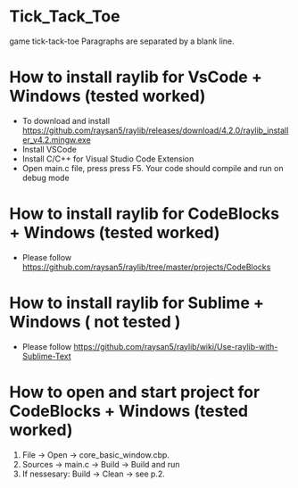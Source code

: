 # Tick_Tack_Toe
game tick-tack-toe
Paragraphs are separated by a blank line.

How to install raylib for VsCode + Windows  (tested worked)
============

  * To download and install https://github.com/raysan5/raylib/releases/download/4.2.0/raylib_installer_v4.2.mingw.exe
  * Install VSCode
  * Install C/C++ for Visual Studio Code Extension
  * Open main.c file, press press F5. Your code should compile and run on debug mode


How to install raylib for CodeBlocks + Windows   (tested worked)
============

  * Please follow https://github.com/raysan5/raylib/tree/master/projects/CodeBlocks


How to install raylib for Sublime + Windows   ( not tested )
============

  * Please follow https://github.com/raysan5/raylib/wiki/Use-raylib-with-Sublime-Text

How to open and start project for CodeBlocks + Windows  (tested worked)
============

1. File -> Open -> core_basic_window.cbp.
2. Sources -> main.c -> Build -> Build and run
3. If nessesary: Build -> Clean -> see p.2.
